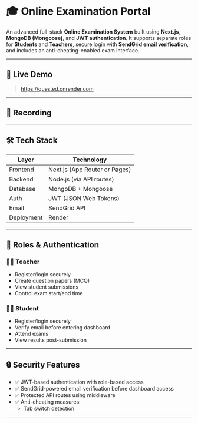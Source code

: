 # 🎓 Online Examination Portal

An advanced full-stack **Online Examination System** built using **Next.js**, **MongoDB (Mongoose)**, and **JWT authentication**. It supports separate roles for **Students** and **Teachers**, secure login with **SendGrid email verification**, and includes an anti-cheating-enabled exam interface.

---

## 🚀 Live Demo

> https://quested.onrender.com

---

## 📸 Recording


---

## 🛠️ Tech Stack

| Layer        | Technology                  |
|--------------|------------------------------|
| Frontend     | Next.js (App Router or Pages)|
| Backend      | Node.js (via API routes)     |
| Database     | MongoDB + Mongoose           |
| Auth         | JWT (JSON Web Tokens)        |
| Email        | SendGrid API                 |
| Deployment   |  Render                      |

---

## 👤 Roles & Authentication

### 👨‍🏫 Teacher
- Register/login securely
- Create question papers (MCQ)
- View student submissions
- Control exam start/end time

### 👩‍🎓 Student
- Register/login securely
- Verify email before entering dashboard
- Attend exams
- View results post-submission

---

## 🔒 Security Features

- ✅ JWT-based authentication with role-based access
- ✅ SendGrid-powered email verification before dashboard access
- ✅ Protected API routes using middleware
- ✅ Anti-cheating measures:
  - Tab switch detection
  

---

